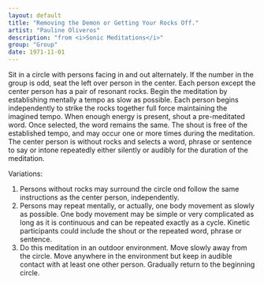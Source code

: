 ```yaml
---
layout: default
title: "Removing the Demon or Getting Your Rocks Off."
artist: "Pauline Oliveros"
description: "from <i>Sonic Meditations</i>"
group: "Group"
date: 1971-11-01
---
```

Sit in a circle with persons facing in and out alternately. If the number in the group is odd, seat the left over person in the center. Each person except the center person has a pair of resonant rocks. Begin the meditation by establishing mentally a tempo as slow as possible. Each person begins independently to strike the rocks together full force maintaining the imagined tempo. When enough energy is present, shout a pre-meditated word. Once selected, the word remains the same. The shout is free of the established tempo, and may occur one or more times during the meditation. The center person is without rocks and selects a word, phrase or sentence to say or intone repeatedly either silently or audibly for the duration of the meditation.

Variations:

1. Persons without rocks may surround the circle ond follow the same instructions as the center person, independently.
2. Persons may repeat mentally, or actually, one body movement as slow­ly as possible. One body movement may be simple or very complicated as long as it is continuous and can be repeated exactly as a cycle. Kinetic participants could include the shout or the repeated word, phrase or sentence.
3. Do this meditation in an outdoor environment. Move slowly away from the circle. Move anywhere in the environment but keep in audible contact with at least one other person. Gradually return to the beginning circle.
